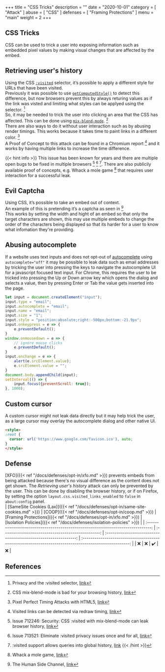 +++
title = "CSS Tricks"
description = ""
date = "2020-10-01"
category = [
    "Attack"
]
abuse = [
    "CSS"
]
defenses = [
    "Framing Protections"
]
menu = "main"
weight = 2
+++

## CSS Tricks
CSS can be used to trick a user into exposing information such as embedded pixel values by making visual changes that are affected by the embed.

## Retrieving user's history
Using the CSS [`:visited`](https://developer.mozilla.org/en-US/docs/Web/CSS/:visited) selector, it’s possible to apply a different style for URLs that have been visited.  
Previously it was possible to use [`getComputedStyle()`](https://developer.mozilla.org/en-US/docs/Web/API/Window/getComputedStyle) to detect this difference, but now browsers prevent this by always returing values as if the link was visted and limiting what styles can be applyed using the selector. [^changes-1]   
So, it may be needed to trick the user into clicking an area that the CSS has affected.
This can be done using [`mix-blend-mode`](https://developer.mozilla.org/en-US/docs/Web/CSS/mix-blend-mode). [^blend-mode]   
There are also ways to do it without user interaction such as by abusing render timings.
This works because it takes time to paint links in a different color. [^render-timings]  
A Proof of Concept to this attack can be found in a Chromium report [^render-timings-bug] and it works by having multiple links to increase the time difference.

{{< hint info >}} 
This issue has been known for years and there are multiple open bugs to be fixed in multiple browsers [^bug-1] [^bug-2] [^bug-3]. There are also publicily available proof of concepts, e.g. Whack a mole game [^whack-a-mole] that requires user interaction for a successful leak.

[^whack-a-mole]: Whack a mole game, [link](https://lcamtuf.coredump.cx/whack/)
[^bug-1]: Issue 712246: Security: CSS :visited with mix-blend-mode can leak browser history, [link](https://crbug.com/712246)
[^bug-2]: Issue 713521: Eliminate :visited privacy issues once and for all, [link](https://crbug.com/713521)
[^bug-3]: :visited support allows queries into global history, [link](https://bugzilla.mozilla.org/show_bug.cgi?id=147777)
{{< /hint >}}

## Evil Captcha
Using CSS, it’s possible to take an embed out of context.  
An example of this is pretending it’s a captcha as seen in [^leak-2]  
This works by setting the width and hight of an embed so that only the target characters are shown,
this may use multiple embeds to change the order of the characters being displayed so that its harder for a user to know what infomation they're providing.

## Abusing autocomplete
If a website uses text inputs and does not opt-out of [autocomplete](https://developer.mozilla.org/en-US/docs/Web/HTML/Attributes/autocomplete) using ```autocomplete="off"``` it may be possible to leak data such as email addresses by tricking the user into pressing the keys to navigate the autocomplete UI for a javascript focused text input.
For Chrome, this requires the user to be tricked into pressing the Up or Down arrow key which opens the dialog and selects a value, then by pressing Enter or Tab the value gets inserted into the page.
```javascript
let input = document.createElement("input");
input.type = "email";
input.autocomplete = "email";
input.name = "email";
input.size = "1";
input.style = "position:absolute;right:-500px;bottom:-21.9px";
input.onkeypress = e => {
    e.preventDefault();
}
window.onmousedown = e => {
    // ignore mouse clicks
    e.preventDefault();
}
input.onchange = e => {
    alert(e.srcElement.value);
    e.srcElement.value = "";
}
document.body.appendChild(input);
setInterval(() => {
    input.focus({preventScroll: true});
}, 1000);
```

## Custom cursor
A custom cursor might not leak data directly but it may help trick the user, as a large cursor may overlay the autocomplete dialog and other native UI.
```html
<style>
:root {
  cursor: url('https://www.google.com/favicon.ico'), auto;
}
</style>
```

## Defense
[XFO]({{< ref "/docs/defenses/opt-in/xfo.md" >}}) prevents embeds from being attacked because there's no visual difference as the content does not get shown.
The *Retrieving user's history* attack can only be prevented by the user.
This can be done by disabling the browser history, or if on Firefox, by setting the option `layout.css.visited_links_enabled` to `false` in `about:config` panel.  
| [SameSite Cookies (Lax)]({{< ref "/docs/defenses/opt-in/same-site-cookies.md" >}}) | [COOP]({{< ref "/docs/defenses/opt-in/coop.md" >}}) | [Framing Protections]({{< ref "/docs/defenses/opt-in/xfo.md" >}}) |                  [Isolation Policies]({{< ref "/docs/defenses/isolation-policies" >}})                   |
| :--------------------------------------------------------------------------------: | :-------------------------------------------------: | :---------------------------------------------------------------: | :------------------------------------------------------------------------------------------------------: |
|                                         ❌                                          |                          ❌                          |                                 ✔️                                 | ❌  |
## References 
[^changes-1]: Privacy and the :visited selector, [link](https://developer.mozilla.org/en-US/docs/Web/CSS/Privacy_and_the_:visited_selector)  
[^blend-mode]: CSS mix-blend-mode is bad for your browsing history, [link](https://lcamtuf.blogspot.com/2016/08/css-mix-blend-mode-is-bad-for-keeping.html)  
[^render-timings]: Pixel Perfect Timing Attacks with HTML5, [link](https://owasp.org/www-pdf-archive/HackPra_Allstars-Browser_Timing_Attacks_-_Paul_Stone.pdf)  
[^render-timings-bug]: Visited links can be detected via redraw timing, [link](https://bugs.chromium.org/p/chromium/issues/detail?id=252165)
[^leak-2]: The Human Side Channel, [link](https://ronmasas.com/posts/the-human-side-channel)  
